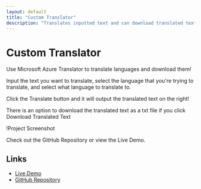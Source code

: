 ```yaml
---
layout: default
title: "Custom Translator"
description: "Translates inputted text and can download translated text"
---
```


# Custom Translator

Use Microsoft Azure Translator to translate languages and download them!

Input the text you want to translate, select the language that you're trying to translate, and select what language to translate to.

Click the Translate button and it will output the translated text on the right!

There is an option to download the translated text as a txt file if you click Download Translated Text

!Project Screenshot

Check out the GitHub Repository or view the Live Demo.

## Links

- <a href="https://translator-app.vercel.app" target="_blank">Live Demo</a>
- <a href="https://github.com/username/translator-app" target="_blank">GitHub Repository</a>
